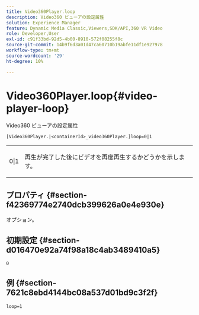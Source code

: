 ```yaml
---
title: Video360Player.loop
description: Video360 ビューアの設定属性
solution: Experience Manager
feature: Dynamic Media Classic,Viewers,SDK/API,360 VR Video
role: Developer,User
exl-id: c91f33bd-92d5-4b00-8910-572f08255f8c
source-git-commit: 14b9f6d3a01d47ca60710b19abfe11df1e927978
workflow-type: tm+mt
source-wordcount: '29'
ht-degree: 10%

---
```


# Video360Player.loop{#video-player-loop}

Video360 ビューアの設定属性

`[Video360Player.|<containerId>_video360Player.]loop=0|1`

<table id="table_C616483932C2482CA9794DDD7313FD7C"> 
 <tbody> 
  <tr> 
   <td colname="col1"> <p> <span class="codeph"> 0|1 </span> </p> </td> 
   <td colname="col2"> <p> 再生が完了した後にビデオを再度再生するかどうかを示します。 </p> </td> 
  </tr> 
 </tbody> 
</table>

## プロパティ {#section-f42369774e2740dcb399626a0e4e930e}

オプション。

## 初期設定 {#section-d016470e92a74f98a18c4ab3489410a5}

`0`

## 例 {#section-7621c8ebd4144bc08a537d01bd9c3f2f}

```
loop=1
```
